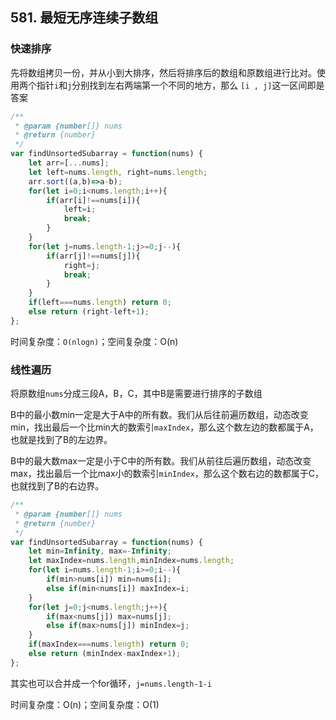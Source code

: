 ## 581. 最短无序连续子数组

### 快速排序

先将数组拷贝一份，并从小到大排序，然后将排序后的数组和原数组进行比对。使用两个指针`i`和`j`分别找到左右两端第一个不同的地方，那么 `[i , j]`这一区间即是答案

```javascript
/**
 * @param {number[]} nums
 * @return {number}
 */
var findUnsortedSubarray = function(nums) {
    let arr=[...nums];
    let left=nums.length, right=nums.length;
    arr.sort((a,b)=>a-b);
    for(let i=0;i<nums.length;i++){
        if(arr[i]!==nums[i]){
            left=i;
            break;
        }
    }
    for(let j=nums.length-1;j>=0;j--){
        if(arr[j]!==nums[j]){
            right=j;
            break;
        }
    }
    if(left===nums.length) return 0;
    else return (right-left+1);
};
```

时间复杂度：`O(nlog⁡n)`；空间复杂度：O(n)

### 线性遍历

将原数组`nums`分成三段A，B，C，其中B是需要进行排序的子数组

B中的最小数min一定是大于A中的所有数。我们从后往前遍历数组，动态改变min，找出最后一个比min大的数索引`maxIndex`，那么这个数左边的数都属于A，也就是找到了B的左边界。

B中的最大数max一定是小于C中的所有数。我们从前往后遍历数组，动态改变max，找出最后一个比max小的数索引`minIndex`，那么这个数右边的数都属于C，也就找到了B的右边界。

```javascript
/**
 * @param {number[]} nums
 * @return {number}
 */
var findUnsortedSubarray = function(nums) {
    let min=Infinity, max=-Infinity;
    let maxIndex=nums.length,minIndex=nums.length;
    for(let i=nums.length-1;i>=0;i--){
        if(min>nums[i]) min=nums[i];
        else if(min<nums[i]) maxIndex=i;
    }
    for(let j=0;j<nums.length;j++){
        if(max<nums[j]) max=nums[j];
        else if(max>nums[j]) minIndex=j;
    }
    if(maxIndex===nums.length) return 0;
    else return (minIndex-maxIndex+1);
};
```

其实也可以合并成一个for循环，`j=nums.length-1-i`

时间复杂度：O(n)；空间复杂度：O(1)